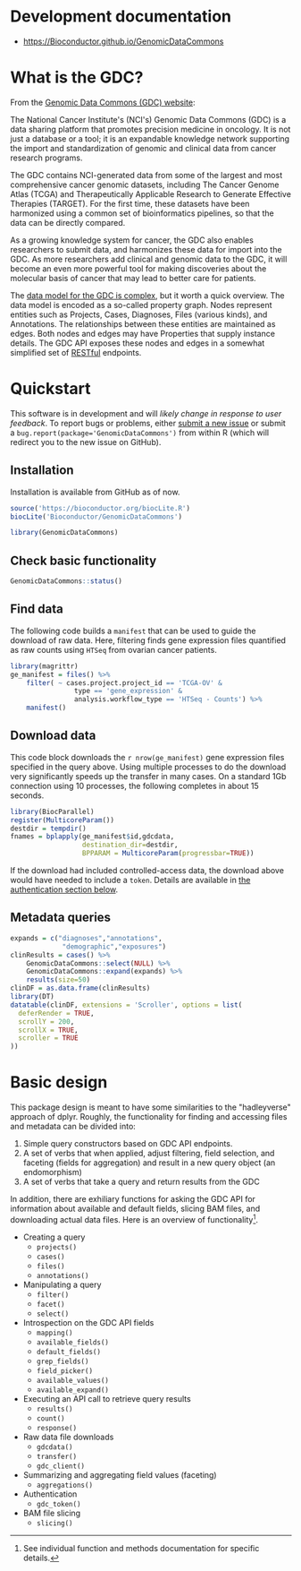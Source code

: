 # Development documentation

- https://Bioconductor.github.io/GenomicDataCommons

# What is the GDC?

From the [Genomic Data Commons (GDC) website](https://gdc.nci.nih.gov/about-gdc):

The National Cancer Institute's (NCI's) Genomic Data Commons (GDC) is
a data sharing platform that promotes precision medicine in
oncology. It is not just a database or a tool; it is an expandable
knowledge network supporting the import and standardization of genomic
and clinical data from cancer research programs.

The GDC contains NCI-generated data from some of the largest and most
comprehensive cancer genomic datasets, including The Cancer Genome
Atlas (TCGA) and Therapeutically Applicable Research to Generate
Effective Therapies (TARGET). For the first time, these datasets have
been harmonized using a common set of bioinformatics pipelines, so
that the data can be directly compared.

As a growing knowledge system for cancer, the GDC also enables
researchers to submit data, and harmonizes these data for import into
the GDC. As more researchers add clinical and genomic data to the GDC,
it will become an even more powerful tool for making discoveries about
the molecular basis of cancer that may lead to better care for
patients.

The
[data model for the GDC is complex](https://gdc.cancer.gov/developers/gdc-data-model/gdc-data-model-components),
but it worth a quick overview. The data model is encoded as a
so-called property graph. Nodes represent entities such as Projects,
Cases, Diagnoses, Files (various kinds), and Annotations. The
relationships between these entities are maintained as edges.  Both
nodes and edges may have Properties that supply instance details.  The
GDC API exposes these nodes and edges in a somewhat simplified set
of
[RESTful](https://en.wikipedia.org/wiki/Representational_state_transfer) endpoints.


# Quickstart

This software is in development and will *likely change in response to user feedback*. To report bugs or problems, either
[submit a new issue](https://github.com/Bioconductor/GenomicDataCommons/issues) or submit a `bug.report(package='GenomicDataCommons')` from within R (which will redirect you to the new issue on GitHub).

## Installation

Installation is available from GitHub as of now. 

```r
source('https://bioconductor.org/biocLite.R')
biocLite('Bioconductor/GenomicDataCommons')
```

```r
library(GenomicDataCommons)
```

## Check basic functionality

```r
GenomicDataCommons::status()
```

## Find data

The following code builds a `manifest` that can be used to guide the
download of raw data. Here, filtering finds gene expression files
quantified as raw counts using `HTSeq` from ovarian cancer patients.

```r
library(magrittr)
ge_manifest = files() %>% 
    filter( ~ cases.project.project_id == 'TCGA-OV' &
                type == 'gene_expression' &
                analysis.workflow_type == 'HTSeq - Counts') %>%
    manifest()
```

## Download data

This code block downloads the `r nrow(ge_manifest)` gene expression files specified in the query above. Using multiple processes to do the download very significantly speeds up the transfer in many cases.  On a standard 1Gb connection using 10 processes, the following completes in about 15 seconds.

```r
library(BiocParallel)
register(MulticoreParam())
destdir = tempdir()
fnames = bplapply(ge_manifest$id,gdcdata,
                  destination_dir=destdir,
                  BPPARAM = MulticoreParam(progressbar=TRUE))
```

If the download had included controlled-access data, the download above would have needed to include a `token`.  Details are available in [the authentication section below](#authentication).

## Metadata queries

```r
expands = c("diagnoses","annotations",
             "demographic","exposures")
clinResults = cases() %>% 
    GenomicDataCommons::select(NULL) %>%
    GenomicDataCommons::expand(expands) %>% 
    results(size=50)
clinDF = as.data.frame(clinResults)
library(DT)
datatable(clinDF, extensions = 'Scroller', options = list(
  deferRender = TRUE,
  scrollY = 200,
  scrollX = TRUE,
  scroller = TRUE
))
```
# Basic design

This package design is meant to have some similarities to the "hadleyverse" approach of dplyr. Roughly, the functionality for finding and accessing files and metadata can be divided into:

1. Simple query constructors based on GDC API endpoints.
2. A set of verbs that when applied, adjust filtering, field selection, and faceting (fields for aggregation) and result in a new query object (an endomorphism)
3. A set of verbs that take a query and return results from the GDC

In addition, there are exhiliary functions for asking the GDC API for information about available and default fields, slicing BAM files, and downloading actual data files.  Here is an overview of functionality[^1].


- Creating a query
    - `projects()`
    - `cases()`
    - `files()`
    - `annotations()`
- Manipulating a query
    - `filter()`
    - `facet()`
    - `select()`
- Introspection on the GDC API fields
    - `mapping()`
    - `available_fields()`
    - `default_fields()`
    - `grep_fields()`
    - `field_picker()`
    - `available_values()`
    - `available_expand()`
- Executing an API call to retrieve query results
    - `results()`
    - `count()`
    - `response()`
- Raw data file downloads
    - `gdcdata()`
    - `transfer()`
    - `gdc_client()`
- Summarizing and aggregating field values (faceting)
    - `aggregations()`
- Authentication
    - `gdc_token()`
- BAM file slicing
    - `slicing()`

[^1]: See individual function and methods documentation for specific details.
